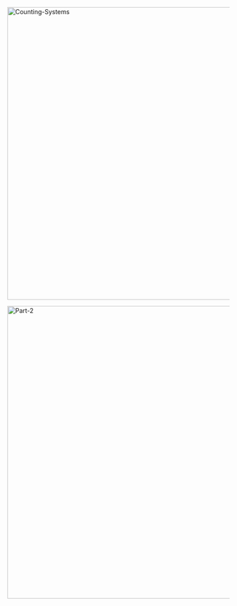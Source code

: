 <a data-flickr-embed="true"  href="https://www.flickr.com/photos/davidleedang/24724451846/in/dateposted-public/" title="Counting-Systems"><img src="https://farm2.staticflickr.com/1485/24724451846_0122748e19_b.jpg" width="1024" height="663" alt="Counting-Systems"></a><script async src="//embedr.flickr.com/assets/client-code.js" charset="utf-8"></script>

<a data-flickr-embed="true"  href="https://www.flickr.com/photos/davidleedang/24724451776/in/dateposted-public/" title="Part-2"><img src="https://farm2.staticflickr.com/1680/24724451776_03251d4eee_b.jpg" width="1024" height="663" alt="Part-2"></a><script async src="//embedr.flickr.com/assets/client-code.js" charset="utf-8"></script>
